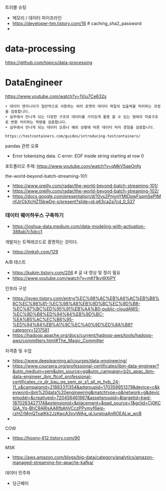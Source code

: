 트러블 슈팅
- 메모리 / 데이터 파이프라인
- https://developer-hm.tistory.com/16 # caching_sha2_password
- 

# data-processing
https://github.com/topics/data-processing


# DataEngineer
https://www.youtube.com/watch?v=1Viu7Ce632s

```
• 데이터 엔지니어가 일반적으로 사용하는 여러 포멧의 데이터 파일의 입출력을 처리하는 과정을 검증합니다.
• 실무에서 만나게 되는 다양한 구조의 데이터를 가치있게 활용 할 수 있는 형태의 자료구조로 변환 처리하는 역량을 검증합니다.
• 실무에서 만나게 되는 데이터 오류나 예외 상황에 따른 데이터 처리 경험을 검증합니다.
```

```
https://testcontainers.com/guides/introducing-testcontainers/
```
pandas 관련 오류
- Error tokenizing data. C error: EOF inside string starting at row 0


포트폴리오 주제: https://www.youtube.com/watch?v=qMkV5qeOnfg

the-world-beyond-batch-streaming-101: 
- https://www.oreilly.com/radar/the-world-beyond-batch-streaming-101/
- https://www.oreilly.com/radar/the-world-beyond-batch-streaming-102/
- https://docs.google.com/presentation/d/10vs2PnjynYMtDpwFsqmSePtMnfJirCkXcHZ1SkwDg-s/present?slide=id.g63ca2a7cd_0_527

  
### 데이터 웨어하우스 구축하기
- https://joshua-data.medium.com/data-modeling-with-activation-388ab7c5dcc1


개발자는 트랙레코드로 증명하는 것이다.
- https://imksh.com/129

A/B 테스트
- https://kukim.tistory.com/206  # 글 내 영상 및 정리 필요
- https://www.youtube.com/watch?v=mKf1kvWXiPY

인프라 구성
- https://jsyeo.tistory.com/entry/%EC%98%AC%EB%A6%AC%EB%B8%8C%EC%98%81-%EC%98%A8%EB%9D%BC%EC%9D%B8-%EC%87%BC%ED%95%91%EB%AA%B0-public-cloudAWS-%EC%9D%B8%ED%94%84%EB%9D%BC-%EA%B5%AC%EC%B6%95-%ED%94%84%EB%A1%9C%EC%A0%9D%ED%8A%B8?category=1217581
- https://hadoop.apache.org/docs/current/hadoop-aws/tools/hadoop-aws/committers.html#The_Magic_Committer


자격증 및 수업 
- https://www.deeplearning.ai/courses/data-engineering/
- https://www.coursera.org/professional-certificates/ibm-data-engineer?&utm_medium=sem&utm_source=gg&utm_campaign=b2c_apac_ibm-data-engineer_ibm_ftcof_professional-certificates_cx_dr_bau_gg_sem_pr_s1_all_m_hyb_24-11_x&campaignid=21883311354&adgroupid=170359951379&device=c&keyword=ibm%20data%20engineering&matchtype=p&network=g&devicemodel=&creativeid=720456461667&assetgroupid=&targetid=kwd-1870263427174&extensionid=&placement=&gad_source=1&gclid=Cj0KCQiA_Yq-BhC9ARIsAA6fbAhVCczPPvmvf6eip-rzHZrMmQTxatKk2JzKwcA3xvjWAg_gLlurqIoaAnROEALw_wcB
- 
COW
- https://hoony-612.tistory.com/90

MSK
- https://aws.amazon.com/blogs/big-data/category/analytics/amazon-managed-streaming-for-apache-kafka/

데이터 민주화
- 당근페이

  
